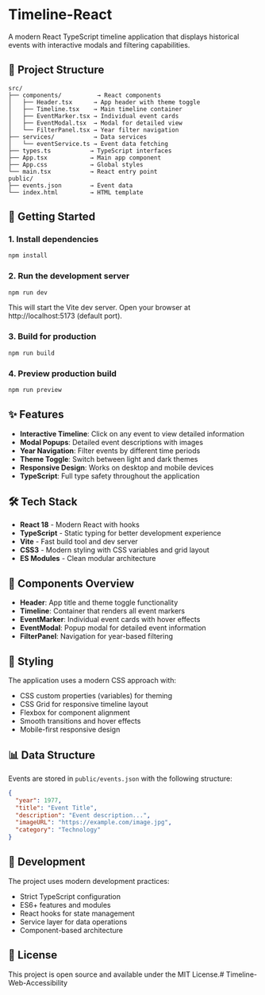 # Timeline-React

A modern React TypeScript timeline application that displays historical events with interactive modals and filtering capabilities.

## 📂 Project Structure
```
src/
├── components/          → React components
│   ├── Header.tsx      → App header with theme toggle
│   ├── Timeline.tsx    → Main timeline container
│   ├── EventMarker.tsx → Individual event cards
│   ├── EventModal.tsx  → Modal for detailed view
│   └── FilterPanel.tsx → Year filter navigation
├── services/           → Data services
│   └── eventService.ts → Event data fetching
├── types.ts           → TypeScript interfaces
├── App.tsx            → Main app component
├── App.css            → Global styles
└── main.tsx           → React entry point
public/
├── events.json        → Event data
└── index.html         → HTML template
```

## 🚀 Getting Started

### 1. Install dependencies
```bash
npm install
```

### 2. Run the development server
```bash
npm run dev
```
This will start the Vite dev server.
Open your browser at http://localhost:5173 (default port).

### 3. Build for production
```bash
npm run build
```

### 4. Preview production build
```bash
npm run preview
```

## ✨ Features

- **Interactive Timeline**: Click on any event to view detailed information
- **Modal Popups**: Detailed event descriptions with images
- **Year Navigation**: Filter events by different time periods
- **Theme Toggle**: Switch between light and dark themes
- **Responsive Design**: Works on desktop and mobile devices
- **TypeScript**: Full type safety throughout the application

## 🛠 Tech Stack

- **React 18** - Modern React with hooks
- **TypeScript** - Static typing for better development experience
- **Vite** - Fast build tool and dev server
- **CSS3** - Modern styling with CSS variables and grid layout
- **ES Modules** - Clean modular architecture

## 📱 Components Overview

- **Header**: App title and theme toggle functionality
- **Timeline**: Container that renders all event markers
- **EventMarker**: Individual event cards with hover effects
- **EventModal**: Popup modal for detailed event information
- **FilterPanel**: Navigation for year-based filtering

## 🎨 Styling

The application uses a modern CSS approach with:
- CSS custom properties (variables) for theming
- CSS Grid for responsive timeline layout
- Flexbox for component alignment
- Smooth transitions and hover effects
- Mobile-first responsive design

## 📊 Data Structure

Events are stored in `public/events.json` with the following structure:
```json
{
  "year": 1977,
  "title": "Event Title",
  "description": "Event description...",
  "imageURL": "https://example.com/image.jpg",
  "category": "Technology"
}
```

## 🔧 Development

The project uses modern development practices:
- Strict TypeScript configuration
- ES6+ features and modules
- React hooks for state management
- Service layer for data operations
- Component-based architecture

## 📄 License

This project is open source and available under the MIT License.#   T i m e l i n e - W e b - A c c e s s i b i l i t y  
 